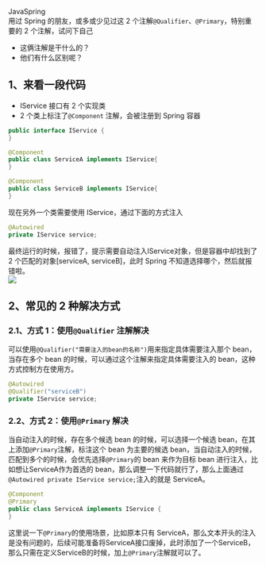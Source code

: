 JavaSpring<br />用过 Spring 的朋友，或多或少见过这 2 个注解`@Qualifier`、`@Primary`，特别重要的 2 个注解，试问下自己

- 这俩注解是干什么的？
- 他们有什么区别呢？
<a name="KQ1dd"></a>
## 1、来看一段代码

- IService 接口有 2 个实现类
- 2 个类上标注了`@Component` 注解，会被注册到 Spring 容器
```java
public interface IService {
}

@Component
public class ServiceA implements IService{
}

@Component
public class ServiceB implements IService{
}
```
现在另外一个类需要使用 IService，通过下面的方式注入
```java
@Autowired
private IService service;
```
最终运行的时候，报错了，提示需要自动注入IService对象，但是容器中却找到了 2 个匹配的对象[serviceA, serviceB]，此时 Spring 不知道选择哪个，然后就报错啦。<br />![](https://cdn.nlark.com/yuque/0/2022/png/396745/1672188860828-be4a3e22-8035-436d-a142-97f135ee1589.png#averageHue=%23fbf7f5&clientId=u1f503322-c69a-4&from=paste&id=u280e52df&originHeight=317&originWidth=1080&originalType=url&ratio=1&rotation=0&showTitle=false&status=done&style=none&taskId=ua55cf9c5-5dbb-4029-abd3-dbc9486baae&title=)
<a name="Zm6kn"></a>
## 2、常见的 2 种解决方式
<a name="fi59I"></a>
### 2.1、方式 1：使用`@Qualifier` 注解解决
可以使用`@Qualifier("需要注入的bean的名称")`用来指定具体需要注入那个 bean，当存在多个 bean 的时候，可以通过这个注解来指定具体需要注入的 bean，这种方式控制方在使用方。
```java
@Autowired
@Qualifier("serviceB")
private IService service;
```
<a name="Sj0lT"></a>
### 2.2、方式 2：使用`@Primary` 解决
当自动注入的时候，存在多个候选 bean 的时候，可以选择一个候选 bean，在其上添加`@Primary`注解，标注这个 bean 为主要的候选 bean，当自动注入的时候，匹配到多个的时候，会优先选择`@Primary`的 bean 来作为目标 bean 进行注入，比如想让ServiceA作为首选的 bean，那么调整一下代码就行了，那么上面通过`@Autowired private IService service;`注入的就是 ServiceA。
```java
@Component
@Primary
public class ServiceA implements IService {
}
```
这里说一下`@Primary`的使用场景，比如原本只有 ServiceA，那么文本开头的注入是没有问题的，后续可能准备将ServiceA接口废掉，此时添加了一个ServiceB，那么只需在定义ServiceB的时候，加上`@Primary`注解就可以了。
